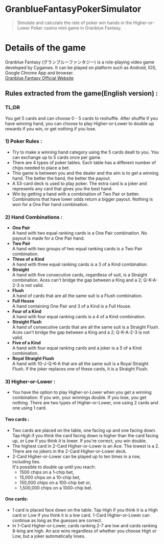 # GranblueFantasyPokerSimulator
> Simulate and calculate the rate of poker win hands in the Higher-or-Lower Poker casino mini game in Granblue Fantasy.

# Details of the game
Granblue Fantasy (グランブルーファンタジー) is a role-playing video game developed by Cygames. It can be played on platform such as Android, IOS, Google Chrome App and browser.  
[Granblue Fantasy Official Website](http://granbluefantasy.jp/en/)

## Rules extracted from the game(English version) :

### TL;DR
You get 5 cards and can choose 0 - 5 cards to reshuffle. After shuffle if you have winning hand, you can choose to play Higher-or-Lower to double up rewards if you win, or get nothing if you lose.

### 1) Poker Rules :
* Try to make a winning hand category using the 5 cards dealt to you. You can exchange up to 5 cards once per game.
* There are 4 types of poker tables. Each table has a different number of chips needed to place a bet.
* This game is between you and the dealer and the aim is to get a winning hand. The better the hand, the better the payout.
* A 53-card deck is used to play poker. The extra card is a joker and represents any card that gives you the best hand.
* Win by getting a hand with a combination of Two Pair or better. Combinations that have lower odds return a bigger payout. Nothing is won for a One Pair hand combination.

### 2) Hand Combinations :
* **One Pair**  
   A hand with two equal ranking cards is a One Pair combination. No payout is made for a One Pair hand.
* **Two Pair**  
   A hand with two groups of two equal ranking cards is a Two Pair combination.
* **Three of a Kind**  
   A hand with three equal ranking cards is a 3 of a Kind combination.
* **Straight**  
   A hand with five consecutive cards, regardless of suit, is a Straight combination. Aces can't bridge the gap between a King and a 2; Q-K-A-2-3 is not valid.
* **Flush**  
   A hand of cards that are all the same suit is a Flush combination.
* **Full House**  
   A hand containing One Pair and 3 of a Kind is a Full House.
* **Four of a Kind**  
   A hand with four equal ranking cards is a 4 of a Kind combination.
* **Straight Flush**  
   A hand of consecutive cards that are all the same suit is a Straight Flush. Aces can't bridge the gap between a King and a 2; Q-K-A-2-3 is not valid.
* **Five of a Kind**  
   A hand with four equal ranking cards and a joker is a 5 of a Kind combination.
* **Royal Straight Flush**  
   A hand with 10-J-Q-K-A that are all the same suit is a Royal Straight Flush. If the joker replaces one of these cards, it is a Straight Flush.

### 3) Higher-or-Lower :
* You have the option to play Higher-or-Lower when you get a winning combination. If you win, your winnings double. If you lose, you get nothing. There are two types of Higher-or-Lower, one using 2 cards and one using 1 card.
#### Two cards :
* Two cards are placed on the table, one facing up and one facing down. Tap High if you think the card facing down is higher than the card facing up, or Low if you think it is lower. If you're correct, you win double.
* The highest card in 2-Card Higher-or-Lower is an Ace. The lowest is a 2. There are no jokers in the 2-Card Higher-or-Lower deck.
* 2-Card Higher-or-Lower can be played up to ten times in a row, including ties.   
   It's possible to double up until you reach:
   * 1500 chips on a 1-chip bet,
   * 15,000 chips on a 10-chip bet,
   * 150,000 chips on a 100-chip bet or,
   * 1,500,000 chips on a 1000-chip bet.  
#### One cards:
* 1 card is placed face down on the table. Tap High if you think it is a High card or Low if you think it is a low card. 1-Card Higher-or-Lower can continue as long as the guesses are correct.
* In 1-Card Higher-or-Lower, cards ranking 2-7 are low and cards ranking 8-king are high. An ace wins regardless of whether you choose High or Low, but a joker automatically loses.
